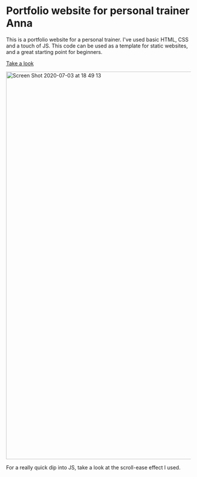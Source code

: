 # Portfolio website for personal trainer Anna
This is a portfolio website for a personal trainer. I've used basic HTML, CSS and a touch of JS. This code can be used as a template for static websites, and a great starting point for beginners. 

[Take a look](https://fiona-mitchell.github.io/Fitness-Website-Anna/)

<img width="1057" alt="Screen Shot 2020-07-03 at 18 49 13" src="https://user-images.githubusercontent.com/47756305/86490030-f3e99080-bd5d-11ea-844c-947137769768.png">

For a really quick dip into JS, take a look at the scroll-ease effect I used.
